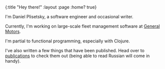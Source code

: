 {:title "Hey there!"
 :layout :page
 :home? true}
 
I'm Daniel Plisetsky, a software engineer and occasional writer. 

Currently, I'm working on large-scale fleet management software at [General Motors][].

I'm partial to functional programming, especially with Clojure.

I've also written a few things that have been published.
Head over to [publications][] to check them out (being able to read Russian will come in handy). 


[General Motors]: https://www.gm.com
[publications]: /publications
